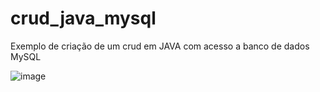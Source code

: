 # crud_java_mysql
Exemplo de criação de um crud em JAVA com acesso a banco de dados MySQL

![image](https://github.com/user-attachments/assets/2b791cda-b7aa-4e1e-a00f-2149704db559)
